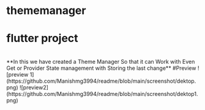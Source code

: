 # thememanager

# flutter project 
<br>
**In this we have created a Theme Manager So that  it can Work with Even Get or Provider State management with Storing the last change**
#Preview
![preview 1](https://github.com/Manishmg3994/readme/blob/main/screenshot/dektop.png)
![preview2](https://github.com/Manishmg3994/readme/blob/main/screenshot/dektop1.png)

